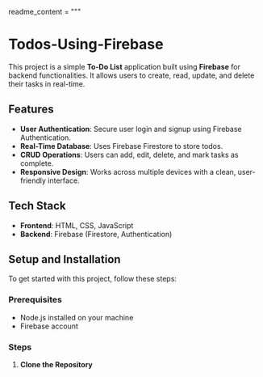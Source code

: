 readme_content = """
# Todos-Using-Firebase

This project is a simple **To-Do List** application built using **Firebase** for backend functionalities. It allows users to create, read, update, and delete their tasks in real-time.

## Features

- **User Authentication**: Secure user login and signup using Firebase Authentication.
- **Real-Time Database**: Uses Firebase Firestore to store todos.
- **CRUD Operations**: Users can add, edit, delete, and mark tasks as complete.
- **Responsive Design**: Works across multiple devices with a clean, user-friendly interface.

## Tech Stack

- **Frontend**: HTML, CSS, JavaScript
- **Backend**: Firebase (Firestore, Authentication)

## Setup and Installation

To get started with this project, follow these steps:

### Prerequisites

- Node.js installed on your machine
- Firebase account

### Steps

1. **Clone the Repository**  
